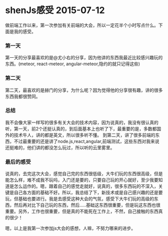 shenJs感受 2015-07-12
=======================

做前端工作以来，第一次参加有关前端的大会，所以一定花半个小时写点什么。下面是我的感受。

### 第一天

第一天的分享最喜欢的是@尤小右的分享，因为他讲的东西我最近比较感兴趣玩的东西。(meteor, react-meteor, angular-meteor,隐约的就只记得这些)

### 第二天

第二天，最喜欢的是赫门的分享，为什么呢？因为觉得他的分享很有趣，讲的很多东西我都很赞同。

### 总结

我不会像大家一样写的很多有关大会的技术内容，因为说真的，我没有很认真的听，第一天，前2个还挺认真的，到后面基本上也听了下，最重要的是，多数都国外的技术牛人，讲的都是英文，所以很多听不懂。 到第二天，讲了很多前端的东西，不过最重要的还是讲了node.js,react,angular,前端测试，这些东西对我来说还挺难的，他们讲的都没怎么玩过，所以听的云里雾里。

### 最后的感受

说真的，去完这次大会，感觉自己完的东西很低级，大牛们玩的东西很高级，但是能怎么样，难不成我不玩吗，入门还是要的，只要自己玩的开心就好，至少我要知道是怎么运作的。嗯，跟着自己的感觉走就好，说真的，很多东西玩的不深入，关键是自己各方面的基础不好。所以，我总结了下，新技术或是自己感兴趣的还是要玩，但基础也要进行。我是去感受这种大会的气氛，感受下大牛们玩的高级的东西，然后再对比下自己玩的东西，然后.....基础这东西很重要，但是玩这东西也很重要。另外，工作也很重要，但是真的不能死在工作上，不然，自己接触的东西真的很少！

嗯，以上是我第一次参加js大会的感想，人嘛，不努力哪来的进步。

